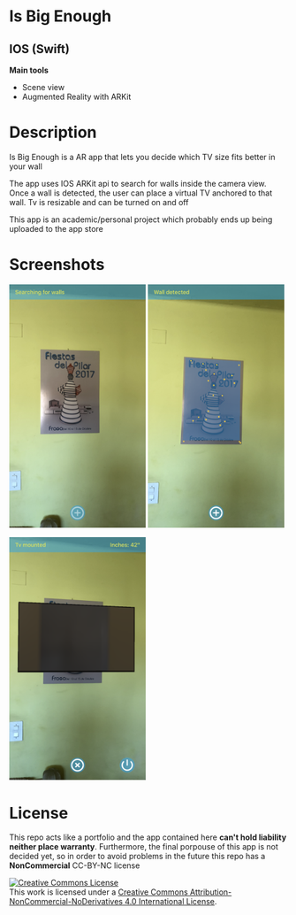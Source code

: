 <h1>Is Big Enough</h1>
<h2>IOS (Swift)</h2>
<b>Main tools</b>
<ul>
<li>Scene view</li>
<li>Augmented Reality with ARKit</li>
</ul>

<h1>Description</h1>
<p>Is Big Enough is a AR app that lets you decide which TV size fits better in your wall</p>
<p>The app uses IOS ARKit api to search for walls inside the camera view. Once a wall is detected, the user can place a virtual TV anchored to that wall.
Tv is resizable and can be turned on and off</p>
<p>This app is an academic/personal project which probably ends up being uploaded to the app store</p>

<h1>Screenshots</h1>
<p>
  <a href='#img1'><img id='img1' width = '49%' src='IMG_0693.png'/></a>
  <a href='#img2'><img id='img2' width = '49%' src='IMG_0694.png'/></a>
</p>
<p>
  <a href='#img3'><img id='img3' width = '49%' src='IMG_0695.png'/></a>
</p>

<h1>License</h1>
<p>This repo acts like a portfolio and the app contained here <b>can't hold liability neither place warranty</b>. Furthermore, the final porpouse of this app is not decided yet, so in order to avoid problems in the future this repo has a <b>NonCommercial</b> CC-BY-NC license</p>
<a rel="license" href="http://creativecommons.org/licenses/by-nc-nd/4.0/"><img alt="Creative Commons License" style="border-width:0" src="https://i.creativecommons.org/l/by-nc-nd/4.0/88x31.png" /></a><br />This work is licensed under a <a rel="license" href="http://creativecommons.org/licenses/by-nc-nd/4.0/">Creative Commons Attribution-NonCommercial-NoDerivatives 4.0 International License</a>.
